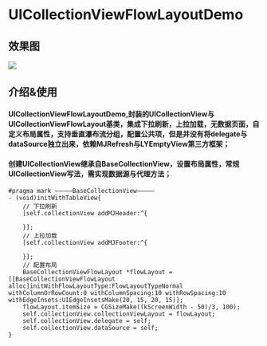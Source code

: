 # UICollectionViewFlowLayoutDemo
## 效果图
![](https://github.com/qianfei1993/UICollectionViewFlowLayoutDemo/blob/master/UICollectionViewFlowLayoutDemo/Resources/1.png)

## 介绍&使用
#### UICollectionViewFlowLayoutDemo,封装的UICollectionView与UICollectionViewFlowLayout基类，集成下拉刷新，上拉加载，无数据页面，自定义布局属性，支持垂直瀑布流分组，配置公共项，但是并没有将delegate与dataSource独立出来，依赖MJRefresh与LYEmptyView第三方框架；
#### 创建UICollectionView继承自BaseCollectionView，设置布局属性，常规UICollectionView写法，需实现数据源与代理方法；
```
#pragma mark —————BaseCollectionView—————
- (void)initWithTableView{
    // 下拉刷新
    [self.collectionView addMJHeader:^{
        
    }];
    // 上拉加载
    [self.collectionView addMJFooter:^{
      
    }];
    // 配置布局
    BaseCollectionViewFlowLayout *flowLayout = [[BaseCollectionViewFlowLayout alloc]initWithFlowLayoutType:FlowLayoutTypeNormal withColumnOrRowCount:0 withColumnSpacing:10 withRowSpacing:10 withEdgeInsets:UIEdgeInsetsMake(20, 15, 20, 15)];
    flowLayout.itemSize = CGSizeMake((kScreenWidth - 50)/3, 100);
    self.collectionView.collectionViewLayout = flowLayout;
    self.collectionView.delegate = self;
    self.collectionView.dataSource = self;
}
```
